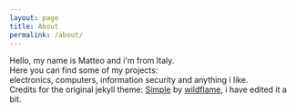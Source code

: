 ```yaml
---
layout: page
title: About
permalink: /about/
---
```

Hello, my name is Matteo and i'm from Italy.  
Here you can find some of my projects:  
electronics, computers, information security and anything i like.  
Credits for the original jekyll theme: [Simple](http://jekyllthemes.org/themes/jekyll-simple/) by [wildflame](http://wildflame.me), i have edited it a bit.  
